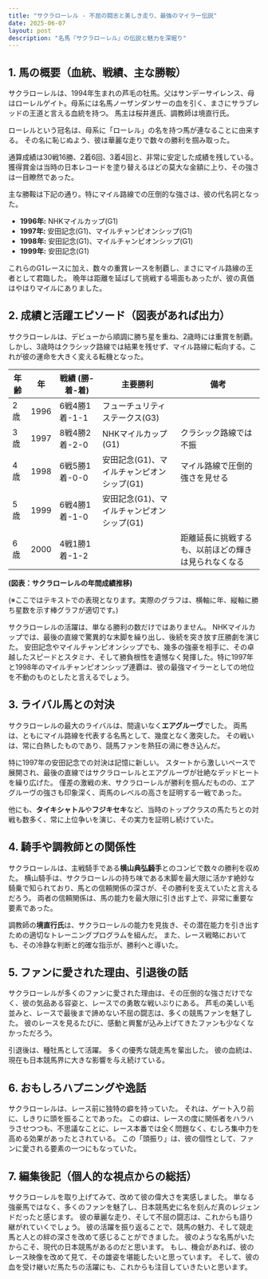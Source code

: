 ```yaml
---
title: "サクラローレル - 不屈の闘志と美しき走り、最強のマイラー伝説"
date: 2025-06-07
layout: post
description: "名馬『サクラローレル』の伝説と魅力を深堀り"
---
```


## 1. 馬の概要（血統、戦績、主な勝鞍）

サクラローレルは、1994年生まれの芦毛の牡馬。父はサンデーサイレンス、母はローレルゲイト。母系には名馬ノーザンダンサーの血を引く、まさにサラブレッドの王道と言える血統を持つ。  馬主は桜井進氏、調教師は境直行氏。

ローレルという冠名は、母系に「ローレル」の名を持つ馬が連なることに由来する。  その名に恥じぬよう、彼は華麗な走りで数々の勝利を掴み取った。

通算成績は30戦16勝、2着6回、3着4回と、非常に安定した成績を残している。獲得賞金は当時の日本レコードを塗り替えるほどの莫大な金額に上り、その強さは一目瞭然であった。

主な勝鞍は下記の通り。特にマイル路線での圧倒的な強さは、彼の代名詞となった。

* **1996年:**  NHKマイルカップ(G1)
* **1997年:**  安田記念(G1)、マイルチャンピオンシップ(G1)
* **1998年:**  安田記念(G1)、マイルチャンピオンシップ(G1)
* **1999年:**  安田記念(G1)


これらのG1レースに加え、数々の重賞レースを制覇し、まさにマイル路線の王者として君臨した。  晩年は距離を延ばして挑戦する場面もあったが、彼の真価はやはりマイルにありました。


## 2. 成績と活躍エピソード（図表があれば出力）

サクラローレルは、デビューから順調に勝ち星を重ね、2歳時には重賞を制覇。しかし、3歳時はクラシック路線では結果を残せず、マイル路線に転向する。これが彼の運命を大きく変える転機となった。

| 年齢 | 年 | 戦績 (勝-着-着) | 主要勝利 | 備考 |
|---|---|---|---|---|
| 2歳 | 1996 | 6戦4勝1着-1-1 | フューチュリティステークス(G3) |  |
| 3歳 | 1997 | 8戦4勝2着-2-0 | NHKマイルカップ(G1) | クラシック路線では不振 |
| 4歳 | 1998 | 6戦5勝1着-0-0 | 安田記念(G1)、マイルチャンピオンシップ(G1) | マイル路線で圧倒的強さを見せる |
| 5歳 | 1999 | 6戦4勝1着-1-0 | 安田記念(G1)、マイルチャンピオンシップ(G1) |  |
| 6歳 | 2000 | 4戦1勝1着-1-2 |  | 距離延長に挑戦するも、以前ほどの輝きは見られなくなる |


**(図表：サクラローレルの年間成績推移)**

(※ここではテキストでの表現となります。実際のグラフは、横軸に年、縦軸に勝ち星数を示す棒グラフが適切です。)


サクラローレルの活躍は、単なる勝利の数だけではありません。  NHKマイルカップでは、最後の直線で驚異的な末脚を繰り出し、後続を突き放す圧勝劇を演じた。  安田記念やマイルチャンピオンシップでも、幾多の強豪を相手に、その卓越したスピードとスタミナ、そして勝負根性を遺憾なく発揮した。特に1997年と1998年のマイルチャンピオンシップ連覇は、彼の最強マイラーとしての地位を不動のものとしたと言えるでしょう。


## 3. ライバル馬との対決

サクラローレルの最大のライバルは、間違いなく**エアグルーヴ**でした。  両馬は、ともにマイル路線を代表する名馬として、幾度となく激突した。  その戦いは、常に白熱したものであり、競馬ファンを熱狂の渦に巻き込んだ。

特に1997年の安田記念での対決は記憶に新しい。  スタートから激しいペースで展開され、最後の直線ではサクラローレルとエアグルーヴが壮絶なデッドヒートを繰り広げた。  僅差の激戦の末、サクラローレルが勝利を掴んだものの、エアグルーヴの強さも印象深く、両馬のレベルの高さを証明する一戦であった。

他にも、**タイキシャトル**や**フジキセキ**など、当時のトップクラスの馬たちとの対戦も数多く、常に上位争いを演じ、その実力を証明し続けていた。


## 4. 騎手や調教師との関係性

サクラローレルは、主戦騎手である**横山典弘騎手**とのコンビで数々の勝利を収めた。  横山騎手は、サクラローレルの持ち味である末脚を最大限に活かす絶妙な騎乗で知られており、馬との信頼関係の深さが、その勝利を支えていたと言えるだろう。  両者の信頼関係は、馬の能力を最大限に引き出す上で、非常に重要な要素であった。

調教師の**境直行氏**は、サクラローレルの能力を見抜き、その潜在能力を引き出すための適切なトレーニングプログラムを組んだ。  また、レース戦略においても、その冷静な判断と的確な指示が、勝利へと導いた。


## 5. ファンに愛された理由、引退後の話

サクラローレルが多くのファンに愛された理由は、その圧倒的な強さだけでなく、彼の気品ある容姿と、レースでの勇敢な戦いぶりにある。  芦毛の美しい毛並みと、レースで最後まで諦めない不屈の闘志は、多くの競馬ファンを魅了した。  彼のレースを見るたびに、感動と興奮が込み上げてきたファンも少なくなかっただろう。

引退後は、種牡馬として活躍。  多くの優秀な競走馬を輩出した。  彼の血統は、現在も日本競馬界に大きな影響を与え続けている。


## 6. おもしろハプニングや逸話

サクラローレルは、レース前に独特の癖を持っていた。  それは、ゲート入り前に、しきりに頭を振ることであった。  この癖は、レースの度に関係者をハラハラさせつつも、不思議なことに、レース本番では全く問題なく、むしろ集中力を高める効果があったとされている。  この「頭振り」は、彼の個性として、ファンに愛される要素の一つにもなっていた。


## 7. 編集後記（個人的な視点からの総括）

サクラローレルを取り上げてみて、改めて彼の偉大さを実感しました。  単なる強豪馬ではなく、多くのファンを魅了し、日本競馬史に名を刻んだ真のレジェンドだったと感じます。  彼の華麗な走り、そして不屈の闘志は、これからも語り継がれていくでしょう。  彼の活躍を振り返ることで、競馬の魅力、そして競走馬と人との絆の深さを改めて感じることができました。  彼のような名馬がいたからこそ、現代の日本競馬があるのだと思います。  もし、機会があれば、彼のレース映像を改めて見て、その雄姿を堪能したいと思っています。  そして、彼の血を受け継いだ馬たちの活躍にも、これからも注目していきたいと思います。

